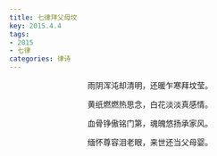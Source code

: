```yaml
---
title: 七律拜父母坟
key: 2015.4.4
tags: 
- 2015
- 七律
categories: 律诗
---
```


<p align="center">雨阴浑沌却清明，还暖乍寒拜坟莹。
</p>
<p align="center">黄纸燃燃热思念，白花淡淡真感情。
</p>
<p align="center">血骨铮傲铭门第，魂魄悠扬承家风。
</p>
<p align="center">缅怀尊容泪老眼，来世还当父母婴。
</p>

